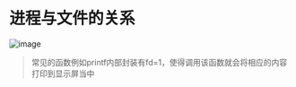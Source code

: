 # 进程与文件的关系
![image](https://github.com/Lp700750/Blogs/assets/104414865/bc949eda-2230-44f1-9ca2-93bb9be79a9c)
>常见的函数例如printf内部封装有fd=1，使得调用该函数就会将相应的内容打印到显示屏当中
>
